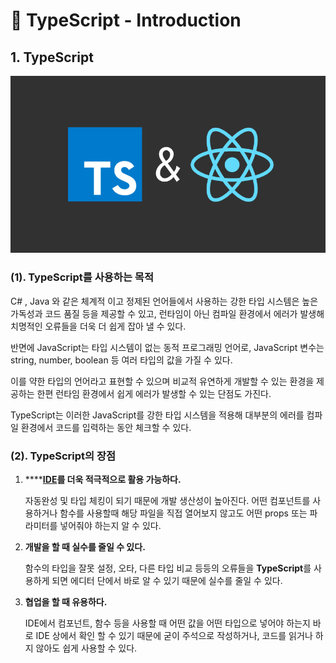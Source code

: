 # 📄 TypeScript - Introduction

## 1. TypeScript 

![](../.gitbook/assets/ts-and-react.png)

### \(1\). TypeScript를 사용하는 목적

C\# , Java 와 같은 체계적 이고 정제된 언어들에서 사용하는 강한 타입 시스템은 높은 가독성과 코드 품질 등을 제공할 수 있고, 런타임이 아닌 컴파일 환경에서 에러가 발생해 치명적인 오류들을 더욱 더 쉽게 잡아 낼 수 있다. 

반면에 JavaScript는 타입 시스템이 없는 동적 프로그래밍 언어로, JavaScript 변수는 string, number, boolean 등  여러 타입의 값을 가질 수 있다.   

이를 약한 타입의 언어라고 표현할 수 있으며 비교적 유연하게 개발할 수 있는 환경을 제공하는 한편 런타임 환경에서 쉽게 에러가 발생할 수 있는 단점도 가진다.

TypeScript는 이러한 JavaScript를 강한 타입 시스템을 적용해 대부분의 에러를 컴파일 환경에서 코드를 입력하는 동안 체크할 수 있다.

### \(2\). TypeScript의 장점

1. \*\*\*\*[**IDE**](https://www.redhat.com/ko/topics/middleware/what-is-ide)**를 더욱 적극적으로 활용 가능하다.**

   자동완성 및 타입 체킹이 되기 때문에 개발 생산성이 높아진다. 어떤 컴포넌트를 사용하거나 함수를 사용할때 해당 파일을 직접 열어보지 않고도 어떤 props 또는 파라미터를 넣어줘야 하는지 알 수 있다.

2. **개발을 할 때 실수를 줄일 수 있다.**

   함수의 타입을 잘못 설정, 오타, 다른 타입 비교 등등의 오류들을 **TypeScript**를 사용하게 되면 에디터 단에서 바로 알 수 있기 때문에 실수를 줄일 수 있다.

3. **협업을 할 때 유용하다.**

   IDE에서 컴포넌트, 함수 등을 사용할 때 어떤 값을 어떤 타입으로 넣어야 하는지 바로 IDE 상에서 확인 할 수 있기 때문에 굳이 주석으로 작성하거나, 코드를 읽거나 하지 않아도 쉽게 사용할 수 있다.











